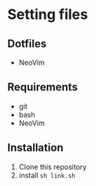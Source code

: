 # Setting files
## Dotfiles
* NeoVim

## Requirements
* git
* bash
* NeoVim

## Installation
1. Clone this repository
2. install ```sh link.sh```
